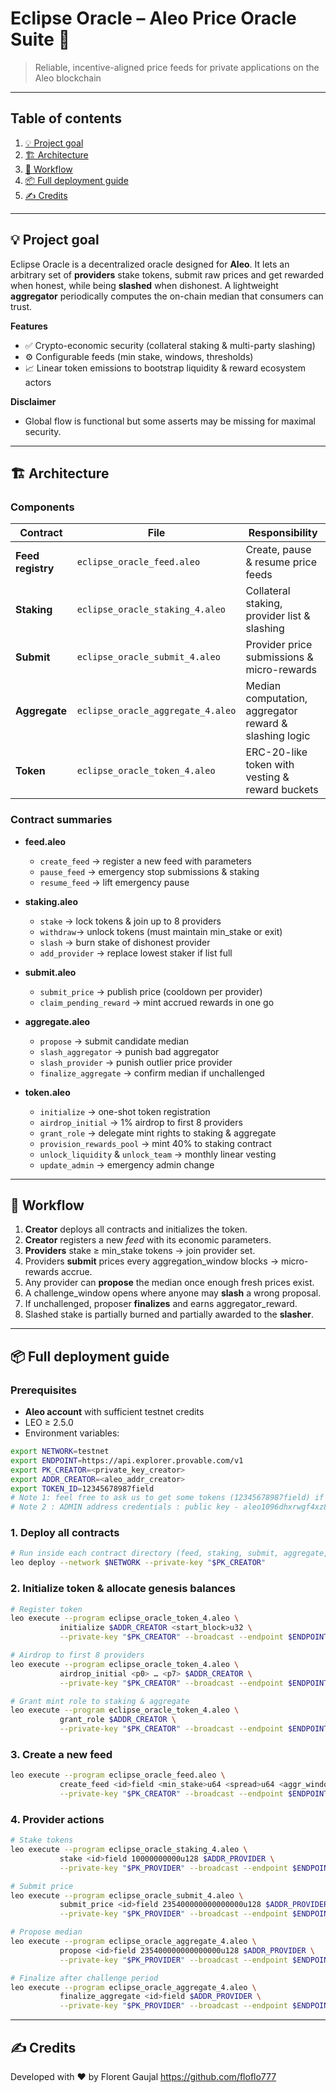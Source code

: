 # Eclipse Oracle – Aleo Price Oracle Suite 🚀

> Reliable, incentive-aligned price feeds for private applications on the Aleo blockchain

---

## Table of contents

1. [💡 Project goal](#project-goal)  
2. [🏗 Architecture](#architecture)  
3. [🔄 Workflow](#workflow)  
4. [📦 Full deployment guide](#full-deployment-guide)  
5. [✍️ Credits](#credits)

---

## 💡 Project goal

Eclipse Oracle is a decentralized oracle designed for **Aleo**. It lets an arbitrary set of **providers** stake tokens, submit raw prices and get rewarded when honest, while being **slashed** when dishonest. A lightweight **aggregator** periodically computes the on-chain median that consumers can trust.

**Features**  
- ✅ Crypto-economic security (collateral staking & multi-party slashing)  
- ⚙️ Configurable feeds (min stake, windows, thresholds)  
- 📈 Linear token emissions to bootstrap liquidity & reward ecosystem actors

**Disclaimer**

* Global flow is functional but some asserts may be missing for maximal security.

---

## 🏗 Architecture

### Components

| Contract          | File                              | Responsibility                                        |
| ----------------- | --------------------------------- | ----------------------------------------------------- |
| **Feed registry** | `eclipse_oracle_feed.aleo`        | Create, pause & resume price feeds                    |
| **Staking**       | `eclipse_oracle_staking_4.aleo`   | Collateral staking, provider list & slashing          |
| **Submit**        | `eclipse_oracle_submit_4.aleo`    | Provider price submissions & micro-rewards            |
| **Aggregate**     | `eclipse_oracle_aggregate_4.aleo` | Median computation, aggregator reward & slashing logic|
| **Token**         | `eclipse_oracle_token_4.aleo`     | ERC-20-like token with vesting & reward buckets       |

### Contract summaries

- **feed.aleo**  
  - `create_feed` → register a new feed with parameters  
  - `pause_feed`  → emergency stop submissions & staking  
  - `resume_feed` → lift emergency pause  

- **staking.aleo**  
  - `stake`   → lock tokens & join up to 8 providers  
  - `withdraw`→ unlock tokens (must maintain min_stake or exit)  
  - `slash`   → burn stake of dishonest provider  
  - `add_provider` → replace lowest staker if list full  

- **submit.aleo**  
  - `submit_price` → publish price (cooldown per provider)  
  - `claim_pending_reward` → mint accrued rewards in one go  

- **aggregate.aleo**  
  - `propose`          → submit candidate median  
  - `slash_aggregator` → punish bad aggregator  
  - `slash_provider`   → punish outlier price provider  
  - `finalize_aggregate` → confirm median if unchallenged  

- **token.aleo**  
  - `initialize`           → one-shot token registration  
  - `airdrop_initial`      → 1% airdrop to first 8 providers  
  - `grant_role`           → delegate mint rights to staking & aggregate  
  - `provision_rewards_pool` → mint 40% to staking contract  
  - `unlock_liquidity` & `unlock_team` → monthly linear vesting  
  - `update_admin`         → emergency admin change  

---

## 🔄 Workflow

1. **Creator** deploys all contracts and initializes the token.  
2. **Creator** registers a new *feed* with its economic parameters.  
3. **Providers** stake ≥ min_stake tokens → join provider set.  
4. Providers **submit** prices every aggregation_window blocks → micro-rewards accrue.  
5. Any provider can **propose** the median once enough fresh prices exist.  
6. A challenge_window opens where anyone may **slash** a wrong proposal.  
7. If unchallenged, proposer **finalizes** and earns aggregator_reward.  
8. Slashed stake is partially burned and partially awarded to the **slasher**.

---

## 📦 Full deployment guide

### Prerequisites

- **Aleo account** with sufficient testnet credits  
- LEO ≥ 2.5.0  
- Environment variables:
```sh
export NETWORK=testnet
export ENDPOINT=https://api.explorer.provable.com/v1
export PK_CREATOR=<private_key_creator>
export ADDR_CREATOR=<aleo_addr_creator>
export TOKEN_ID=12345678987field
# Note 1: feel free to ask us to get some tokens (12345678987field) if you want to try it on your own.
# Note 2 : ADMIN address credentials : public key - aleo1096dhxrwgf4xz857zru0uy4dxwgy4ztqqzg8fyl74luv3v79d5pslt2jjv ; private key : APrivateKey1zkp8i2eGeSa6xuALaitK4fQMdkHBTMYXWDaXEjsGxrUPWXi
```

### 1. Deploy all contracts

```sh
# Run inside each contract directory (feed, staking, submit, aggregate, token)
leo deploy --network $NETWORK --private-key "$PK_CREATOR"
```

### 2. Initialize token & allocate genesis balances

```sh
# Register token
leo execute --program eclipse_oracle_token_4.aleo \
           initialize $ADDR_CREATOR <start_block>u32 \
           --private-key "$PK_CREATOR" --broadcast --endpoint $ENDPOINT
```

```sh
# Airdrop to first 8 providers
leo execute --program eclipse_oracle_token_4.aleo \
           airdrop_initial <p0> … <p7> $ADDR_CREATOR \
           --private-key "$PK_CREATOR" --broadcast --endpoint $ENDPOINT
```

```sh
# Grant mint role to staking & aggregate
leo execute --program eclipse_oracle_token_4.aleo \
           grant_role $ADDR_CREATOR \
           --private-key "$PK_CREATOR" --broadcast --endpoint $ENDPOINT
```


### 3. Create a new feed

```sh
leo execute --program eclipse_oracle_feed.aleo \
           create_feed <id>field <min_stake>u64 <spread>u64 <aggr_window>u32 <val_window>u32 $ADDR_CREATOR \
           --private-key "$PK_CREATOR" --broadcast --endpoint $ENDPOINT
```

### 4. Provider actions

```sh
# Stake tokens
leo execute --program eclipse_oracle_staking_4.aleo \
           stake <id>field 10000000000u128 $ADDR_PROVIDER \
           --private-key "$PK_PROVIDER" --broadcast --endpoint $ENDPOINT
```

```sh
# Submit price
leo execute --program eclipse_oracle_submit_4.aleo \
           submit_price <id>field 235400000000000000u128 $ADDR_PROVIDER \
           --private-key "$PK_PROVIDER" --broadcast --endpoint $ENDPOINT
```

```sh
# Propose median
leo execute --program eclipse_oracle_aggregate_4.aleo \
           propose <id>field 235400000000000000u128 $ADDR_PROVIDER \
           --private-key "$PK_PROVIDER" --broadcast --endpoint $ENDPOINT
```

```sh
# Finalize after challenge period
leo execute --program eclipse_oracle_aggregate_4.aleo \
           finalize_aggregate <id>field $ADDR_PROVIDER \
           --private-key "$PK_PROVIDER" --broadcast --endpoint $ENDPOINT
```

--- 

## ✍️ Credits

Developed with ❤️ by Florent Gaujal
https://github.com/floflo777

